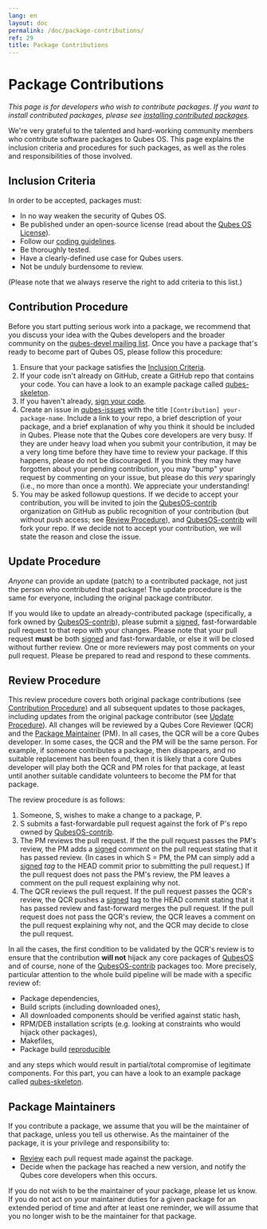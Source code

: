 ```yaml
---
lang: en
layout: doc
permalink: /doc/package-contributions/
ref: 29
title: Package Contributions
---
```


Package Contributions
=====================

_This page is for developers who wish to contribute packages.
If you want to install contributed packages, please see [installing contributed packages]._

We're very grateful to the talented and hard-working community members who contribute software packages to Qubes OS.
This page explains the inclusion criteria and procedures for such packages, as well as the roles and responsibilities of those involved.

Inclusion Criteria
------------------
In order to be accepted, packages must:

 * In no way weaken the security of Qubes OS.
 * Be published under an open-source license (read about the [Qubes OS License]).
 * Follow our [coding guidelines].
 * Be thoroughly tested.
 * Have a clearly-defined use case for Qubes users.
 * Not be unduly burdensome to review.

(Please note that we always reserve the right to add criteria to this list.)

Contribution Procedure
----------------------
Before you start putting serious work into a package, we recommend that you discuss your idea with the Qubes developers and the broader community on the [qubes-devel mailing list].
Once you have a package that's ready to become part of Qubes OS, please follow this procedure:

 1. Ensure that your package satisfies the [Inclusion Criteria].
 2. If your code isn't already on GitHub, create a GitHub repo that contains your code. You can have a look to an example package called [qubes-skeleton].
 3. If you haven't already, [sign your code][sig].
 4. Create an issue in [qubes-issues] with the title `[Contribution] your-package-name`.
    Include a link to your repo, a brief description of your package, and a brief explanation of why you think it should be included in Qubes.
    Please note that the Qubes core developers are very busy.
    If they are under heavy load when you submit your contribution, it may be a very long time before they have time to review your package.
    If this happens, please do not be discouraged.
    If you think they may have forgotten about your pending contribution, you may "bump" your request by commenting on your issue, but please do this *very* sparingly (i.e., no more than once a month).
    We appreciate your understanding!
 5. You may be asked followup questions.
    If we decide to accept your contribution, you will be invited to join the [QubesOS-contrib] organization on GitHub as public recognition of your contribution (but without push access; see [Review Procedure]), and [QubesOS-contrib] will fork your repo.
    If we decide not to accept your contribution, we will state the reason and close the issue.

Update Procedure
----------------
*Anyone* can provide an update (patch) to a contributed package, not just the person who contributed that package!
The update procedure is the same for everyone, including the original package contributor.

If you would like to update an already-contributed package (specifically, a fork owned by [QubesOS-contrib]), please submit a [signed][sig], fast-forwardable pull request to that repo with your changes.
Please note that your pull request **must** be both [signed][sig] and fast-forwardable, or else it will be closed without further review.
One or more reviewers may post comments on your pull request.
Please be prepared to read and respond to these comments.

Review Procedure
----------------
This review procedure covers both original package contributions (see [Contribution Procedure]) and all subsequent updates to those packages, including updates from the original package contributor (see [Update Procedure]).
All changes will be reviewed by a Qubes Core Reviewer (QCR) and the [Package Maintainer] (PM).
In all cases, the QCR will be a core Qubes developer.
In some cases, the QCR and the PM will be the same person.
For example, if someone contributes a package, then disappears, and no suitable replacement has been found, then it is likely that a core Qubes developer will play both the QCR and PM roles for that package, at least until another suitable candidate volunteers to become the PM for that package.

The review procedure is as follows:

 1. Someone, S, wishes to make a change to a package, P.
 2. S submits a fast-forwardable pull request against the fork of P's repo owned by [QubesOS-contrib].
 3. The PM reviews the pull request.
    If the the pull request passes the PM's review, the PM adds a [signed][sig] *comment* on the pull request stating that it has passed review.
    (In cases in which S = PM, the PM can simply add a [signed][sig] *tag* to the HEAD commit prior to submitting the pull request.)
    If the pull request does not pass the PM's review, the PM leaves a comment on the pull request explaining why not.
 4. The QCR reviews the pull request.
    If the pull request passes the QCR's review, the QCR pushes a [signed][sig] tag to the HEAD commit stating that it has passed review and fast-forward merges the pull request.
    If the pull request does not pass the QCR's review, the QCR leaves a comment on the pull request explaining why not, and the QCR may decide to close the pull request.

In all the cases, the first condition to be validated by the QCR's review is to ensure that the contribution **will not** hijack any core packages of [QubesOS] and of course, none of the [QubesOS-contrib] packages too. More precisely, particular attention to the whole build pipeline will be made with a specific review of:
   - Package dependencies,
   - Build scripts (including downloaded ones),
   - All downloaded components should be verified against static hash,
   - RPM/DEB installation scripts (e.g. looking at constraints who would hijack other packages),
   - Makefiles,
   - Package build [reproducible]

and any steps which would result in partial/total compromise of legitimate components. For this part, you can have a look to an example package called [qubes-skeleton].

Package Maintainers
-------------------
If you contribute a package, we assume that you will be the maintainer of that package, unless you tell us otherwise.
As the maintainer of the package, it is your privilege and responsibility to:

 * [Review][Review Procedure] each pull request made against the package.
 * Decide when the package has reached a new version, and notify the Qubes core developers when this occurs.

If you do not wish to be the maintainer of your package, please let us know.
If you do not act on your maintainer duties for a given package for an extended period of time and after at least one reminder, we will assume that you no longer wish to be the maintainer for that package.


[installing contributed packages]: /doc/installing-contributed-packages/
[Inclusion Criteria]: #inclusion-criteria
[Contribution Procedure]: #contribution-procedure
[Update Procedure]: #update-procedure
[Review Procedure]: #review-procedure
[Package Maintainer]: #package-maintainers
[Qubes OS License]: /doc/license/
[sig]: /doc/code-signing/
[coding guidelines]: /doc/coding-style/
[qubes-devel mailing list]: /support/#qubes-devel
[QubesOS]: https://github.com/QubesOS
[QubesOS-contrib]: https://github.com/QubesOS-contrib
[qubes-issues]: https://github.com/QubesOS/qubes-issues/issues/
[reproducible]: https://reproducible-builds.org/
[qubes-skeleton]: https://github.com/QubesOS-contrib/qubes-skeleton

